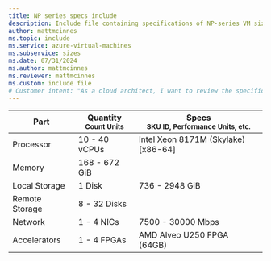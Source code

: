 ```yaml
---
title: NP series specs include
description: Include file containing specifications of NP-series VM sizes.
author: mattmcinnes
ms.topic: include
ms.service: azure-virtual-machines
ms.subservice: sizes
ms.date: 07/31/2024
ms.author: mattmcinnes
ms.reviewer: mattmcinnes
ms.custom: include file
# Customer intent: "As a cloud architect, I want to review the specifications of NP-series VM sizes, so that I can select the appropriate virtual machine configuration for my high-performance computing needs."
---
```

| Part | Quantity <br><sup>Count Units | Specs <br><sup>SKU ID, Performance Units, etc.  |
|---|---|---|
| Processor      | 10 - 40 vCPUs     | Intel Xeon 8171M (Skylake) [x86-64] |
| Memory         | 168 - 672 GiB        |    |
| Local Storage  | 1 Disk         | 736 - 2948 GiB  |
| Remote Storage | 8 - 32 Disks        |  |
| Network        | 1 - 4 NICs        | 7500 - 30000 Mbps |
| Accelerators   | 1 - 4 FPGAs            | AMD Alveo U250 FPGA (64GB)    |
